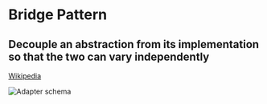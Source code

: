 # Bridge Pattern

## Decouple an abstraction from its implementation so that the two can vary independently

[Wikipedia](https://en.wikipedia.org/wiki/Bridge_pattern)

![Adapter schema](https://upload.wikimedia.org/wikipedia/commons/thumb/c/cf/Bridge_UML_class_diagram.svg/500px-Bridge_UML_class_diagram.svg.png)


